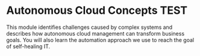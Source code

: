# Autonomous Cloud Concepts TEST

This module identifies challenges caused by complex systems and describes how autonomous cloud management can transform business goals. You will also learn the automation approach we use to reach the goal of self-healing IT.


